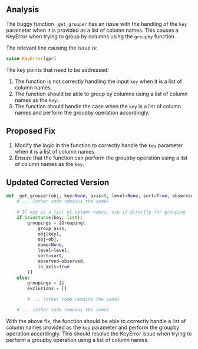 ## Analysis
The buggy function `_get_grouper` has an issue with the handling of the `key` parameter when it is provided as a list of column names. This causes a KeyError when trying to group by columns using the `groupby` function.

The relevant line causing the issue is:
```python
raise KeyError(gpr)
```

The key points that need to be addressed:
1. The function is not correctly handling the input `key` when it is a list of column names.
2. The function should be able to group by columns using a list of column names as the `key`.
3. The function should handle the case when the `key` is a list of column names and perform the groupby operation accordingly.

## Proposed Fix
1. Modify the logic in the function to correctly handle the `key` parameter when it is a list of column names.
2. Ensure that the function can perform the groupby operation using a list of column names as the `key`.

## Updated Corrected Version
```python
def _get_grouper(obj, key=None, axis=0, level=None, sort=True, observed=False, mutated=False, validate=True):
    # ... (other code remains the same)

    # If key is a list of column names, use it directly for grouping
    if isinstance(key, list):
        groupings = [Grouping(
            group_axis,
            obj[key],
            obj=obj,
            name=None,
            level=level,
            sort=sort,
            observed=observed,
            in_axis=True
        )]
    else:
        groupings = []
        exclusions = []

        # ... (other code remains the same)

    # ... (other code remains the same)
```

With the above fix, the function should be able to correctly handle a list of column names provided as the `key` parameter and perform the groupby operation accordingly. This should resolve the KeyError issue when trying to perform a groupby operation using a list of column names.
